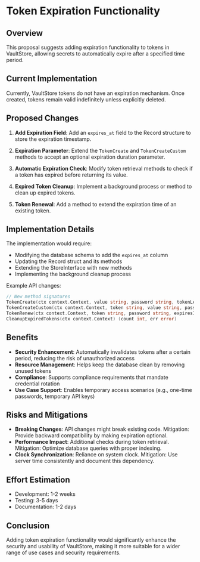 # Token Expiration Functionality

## Overview

This proposal suggests adding expiration functionality to tokens in VaultStore, allowing secrets to automatically expire after a specified time period.

## Current Implementation

Currently, VaultStore tokens do not have an expiration mechanism. Once created, tokens remain valid indefinitely unless explicitly deleted.

## Proposed Changes

1. **Add Expiration Field**: Add an `expires_at` field to the Record structure to store the expiration timestamp.

2. **Expiration Parameter**: Extend the `TokenCreate` and `TokenCreateCustom` methods to accept an optional expiration duration parameter.

3. **Automatic Expiration Check**: Modify token retrieval methods to check if a token has expired before returning its value.

4. **Expired Token Cleanup**: Implement a background process or method to clean up expired tokens.

5. **Token Renewal**: Add a method to extend the expiration time of an existing token.

## Implementation Details

The implementation would require:

- Modifying the database schema to add the `expires_at` column
- Updating the Record struct and its methods
- Extending the StoreInterface with new methods
- Implementing the background cleanup process

Example API changes:

```go
// New method signatures
TokenCreate(ctx context.Context, value string, password string, tokenLength int, expiresIn time.Duration) (token string, err error)
TokenCreateCustom(ctx context.Context, token string, value string, password string, expiresIn time.Duration) (err error)
TokenRenew(ctx context.Context, token string, password string, expiresIn time.Duration) (err error)
CleanupExpiredTokens(ctx context.Context) (count int, err error)
```

## Benefits

- **Security Enhancement**: Automatically invalidates tokens after a certain period, reducing the risk of unauthorized access
- **Resource Management**: Helps keep the database clean by removing unused tokens
- **Compliance**: Supports compliance requirements that mandate credential rotation
- **Use Case Support**: Enables temporary access scenarios (e.g., one-time passwords, temporary API keys)

## Risks and Mitigations

- **Breaking Changes**: API changes might break existing code. Mitigation: Provide backward compatibility by making expiration optional.
- **Performance Impact**: Additional checks during token retrieval. Mitigation: Optimize database queries with proper indexing.
- **Clock Synchronization**: Reliance on system clock. Mitigation: Use server time consistently and document this dependency.

## Effort Estimation

- Development: 1-2 weeks
- Testing: 3-5 days
- Documentation: 1-2 days

## Conclusion

Adding token expiration functionality would significantly enhance the security and usability of VaultStore, making it more suitable for a wider range of use cases and security requirements.
